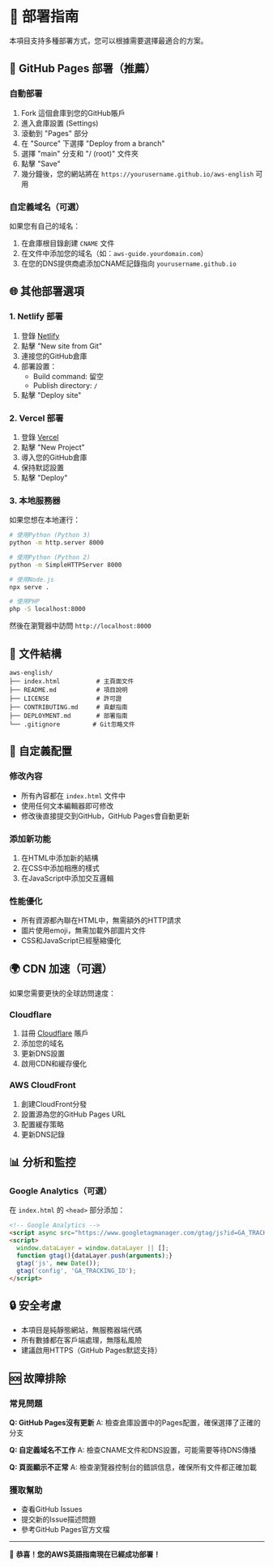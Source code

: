 # 🚀 部署指南

本項目支持多種部署方式，您可以根據需要選擇最適合的方案。

## 📱 GitHub Pages 部署（推薦）

### 自動部署
1. Fork 這個倉庫到您的GitHub賬戶
2. 進入倉庫設置 (Settings)
3. 滾動到 "Pages" 部分
4. 在 "Source" 下選擇 "Deploy from a branch"
5. 選擇 "main" 分支和 "/ (root)" 文件夾
6. 點擊 "Save"
7. 幾分鐘後，您的網站將在 `https://yourusername.github.io/aws-english` 可用

### 自定義域名（可選）
如果您有自己的域名：
1. 在倉庫根目錄創建 `CNAME` 文件
2. 在文件中添加您的域名（如：`aws-guide.yourdomain.com`）
3. 在您的DNS提供商處添加CNAME記錄指向 `yourusername.github.io`

## 🌐 其他部署選項

### 1. Netlify 部署
1. 登錄 [Netlify](https://netlify.com)
2. 點擊 "New site from Git"
3. 連接您的GitHub倉庫
4. 部署設置：
   - Build command: 留空
   - Publish directory: `/`
5. 點擊 "Deploy site"

### 2. Vercel 部署
1. 登錄 [Vercel](https://vercel.com)
2. 點擊 "New Project"
3. 導入您的GitHub倉庫
4. 保持默認設置
5. 點擊 "Deploy"

### 3. 本地服務器
如果您想在本地運行：

```bash
# 使用Python (Python 3)
python -m http.server 8000

# 使用Python (Python 2)
python -m SimpleHTTPServer 8000

# 使用Node.js
npx serve .

# 使用PHP
php -S localhost:8000
```

然後在瀏覽器中訪問 `http://localhost:8000`

## 📁 文件結構

```
aws-english/
├── index.html          # 主頁面文件
├── README.md           # 項目說明
├── LICENSE             # 許可證
├── CONTRIBUTING.md     # 貢獻指南
├── DEPLOYMENT.md       # 部署指南
└── .gitignore         # Git忽略文件
```

## 🔧 自定義配置

### 修改內容
- 所有內容都在 `index.html` 文件中
- 使用任何文本編輯器即可修改
- 修改後直接提交到GitHub，GitHub Pages會自動更新

### 添加新功能
1. 在HTML中添加新的結構
2. 在CSS中添加相應的樣式
3. 在JavaScript中添加交互邏輯

### 性能優化
- 所有資源都內聯在HTML中，無需額外的HTTP請求
- 圖片使用emoji，無需加載外部圖片文件
- CSS和JavaScript已經壓縮優化

## 🌍 CDN 加速（可選）

如果您需要更快的全球訪問速度：

### Cloudflare
1. 註冊 [Cloudflare](https://cloudflare.com) 賬戶
2. 添加您的域名
3. 更新DNS設置
4. 啟用CDN和緩存優化

### AWS CloudFront
1. 創建CloudFront分發
2. 設置源為您的GitHub Pages URL
3. 配置緩存策略
4. 更新DNS記錄

## 📊 分析和監控

### Google Analytics（可選）
在 `index.html` 的 `<head>` 部分添加：

```html
<!-- Google Analytics -->
<script async src="https://www.googletagmanager.com/gtag/js?id=GA_TRACKING_ID"></script>
<script>
  window.dataLayer = window.dataLayer || [];
  function gtag(){dataLayer.push(arguments);}
  gtag('js', new Date());
  gtag('config', 'GA_TRACKING_ID');
</script>
```

## 🔒 安全考慮

- 本項目是純靜態網站，無服務器端代碼
- 所有數據都在客戶端處理，無隱私風險
- 建議啟用HTTPS（GitHub Pages默認支持）

## 🆘 故障排除

### 常見問題

**Q: GitHub Pages沒有更新**
A: 檢查倉庫設置中的Pages配置，確保選擇了正確的分支

**Q: 自定義域名不工作**
A: 檢查CNAME文件和DNS設置，可能需要等待DNS傳播

**Q: 頁面顯示不正常**
A: 檢查瀏覽器控制台的錯誤信息，確保所有文件都正確加載

### 獲取幫助
- 查看GitHub Issues
- 提交新的Issue描述問題
- 參考GitHub Pages官方文檔

---

🎉 **恭喜！您的AWS英語指南現在已經成功部署！**
